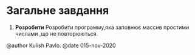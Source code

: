 # Загальне завдання

1. **Розробити** Розробити программу,яка заповнює массив простими числами ,що не повторюються.


@author Kulish Pavlo.
@date 015-nov-2020

